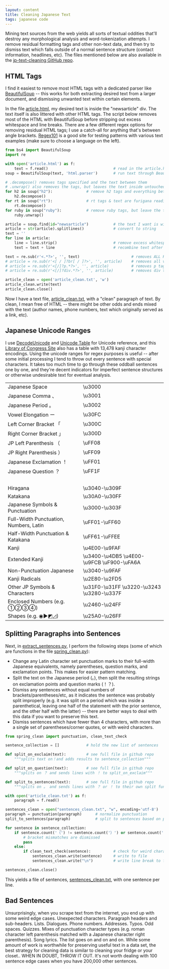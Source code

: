 ```yaml
---
layout: content
title: Cleaning Japanese Text
tags: japanese code
---
```

Mining text sources from the web yields all sorts of textual oddities that'll destroy any morphological analysis and word-tokenization attempts. I remove residual formatting tags and other non-text data, and then try to dismiss text which falls outside of a normal sentence structure (contact information, headlines, etc). The files mentioned below are also available in the [jp-text-cleaning GitHub repo](https://github.com/cryptogramber/Japanese-Text-Analysis/tree/master/jp-text-cleaning).

## HTML Tags
I find it easiest to remove most HTML tags with a dedicated parser like [BeautifulSoup](https://www.crummy.com/software/BeautifulSoup/bs4/doc/) -- this works for both extracting desired text from a larger document, and dismissing unwanted text within certain elements.

In the file [article.html](https://github.com/cryptogramber/Japanese-Text-Analysis/blob/master/jp-text-cleaning/article.html), my desired text is inside the "newsarticle" div. The text itself is also littered with other HTML tags. The script below removes most of the HTML with BeautifulSoup before stripping out excess whitespace and line breaks. There are a few different regex options for removing residual HTML tags; I use a catch-all for anything that's between angle brackets. [Regex101](https://regex101.com/) is a good site for testing patterns with various text examples (make sure to choose a language on the left).

```python
from bs4 import BeautifulSoup
import re

with open('article.html') as f:
    text = f.read()                             # read in the article.html file
soup = BeautifulSoup(text, 'html.parser')       # run text through BeautifulSoup

# .decompose() removes tags specified and the text between them
# .unwrap() also removes the tags, but leaves the text inside untouched
for h2 in soup("h2"):               # remove h2 tags and everything between them
    h2.decompose()
for rt in soup("rt"):               # rt tags & text are furigana readings; remove these
    rt.decompose()
for ruby in soup("ruby"):           # remove ruby tags, but leave the text inside
    ruby.unwrap()

article = soup.find(id="newsarticle")           # the text I want is within the div w/id "newsarticle"
article = str(article).splitlines()             # convert to string
text = ''
for line in article:
    line = line.strip()                         # remove excess whitespace
    text = text + line                          # recombine text after removing whitespace

text = re.sub(r'<.*?>', '', text)                       # removes ALL HTML tags+attributes
# article = re.sub(r'<[ / ]?br[ / ]?>', '', article)    # removes all variations of br tags
# article = re.sub(r'<[/]?p.*?>', '', article)          # removes p tags and their attributes
# article = re.sub(r'<[/]?div.*?>', '', article)        # removes div tags and their attributes

article_clean = open('article_clean.txt', 'w')
article_clean.write(text)
article_clean.close()
```

Now I have a text file, [article_clean.txt](https://github.com/cryptogramber/Japanese-Text-Analysis/blob/master/jp-text-cleaning/article_clean.txt), with a "clean" paragraph of text. By clean, I mean free of HTML -- there might be other odds and ends mixed with the text (author names, phone numbers, text which originally served as a link, etc). 

## Japanese Unicode Ranges

I use [DecodeUnicode](http://www.decodeunicode.org) and [Unicode Table](https://unicode-table.com) for Unicode reference, and this [Library of Congress Site](https://memory.loc.gov/diglib/codetables/9.1.html) also has a table with 13,478 kanji character encodings. Using the unicode ranges for regex purposes is useful -- after some initial processing I tend to throw out every sentence with special characters. It takes too much time to go through these oddball sentences one by one, and they're decent indicators for imperfect sentence structures or otherwise undesirable text for eventual analysis.

<div class="divResponsive">
<table class="smaller">
<tbody>
<tr><td>Japanese Space</td><td>\u3000</td></tr>
<tr><td>Japanese Comma 、</td><td>\u3001</td></tr>
<tr><td>Japanese Period 。</td><td>\u3002</td></tr>
<tr><td>Vowel Elongation ー</td><td>\u30FC</td></tr>
<tr><td>Left Corner Bracket 「</td><td>\u300C</td></tr>
<tr><td>Right Corner Bracket 」</td><td>\u300D</td></tr>
<tr><td>JP Left Parenthesis （</td><td>\uFF08</td></tr>
<tr><td>JP Right Parenthesis ）</td><td>\uFF09</td></tr>
<tr><td>Japanese Exclamation ！</td><td>\uFF01</td></tr>
<tr><td>Japanese Question ？</td><td>\uFF1F</td></tr>
<tr><td>&nbsp;</td><td></td></tr>
<tr class="bold"><td>Hiragana</td><td>\u3040-\u309F</td></tr>
<tr class="bold"><td>Katakana</td><td>\u30A0-\u30FF</td></tr>
<tr><td>Japanese Symbols & Punctuation</td><td>\u3000-\u303F</td></tr>
<tr><td>Full-Width Punctuation, Numbers, Latin&#x3000;</td><td>\uFF01-\uFF60</td></tr>
<tr><td>Half-Width Punctuation & Katakana</td><td>\uFF61-\uFFEE</td></tr>
<tr class="bold"><td>Kanji</td><td>\u4E00-\u9FAF</td></tr>
<tr><td>Extended Kanji</td><td>\u3400-\u4DB5 \u4E00-\u9FCB \uF900-\uFA6A</td></tr>
<tr><td>Non-Punctuation Japanese</td><td>\u3040-\u9FAF</td></tr>
<tr><td>Kanji Radicals</td><td>\u2E80-\u2FD5</td></tr>
<tr><td>Other JP Symbols & Characters</td><td>\u31F0-\u31FF \u3220-\u3243 \u3280-\u337F</td></tr>
<tr><td>Enclosed Numbers (e.g. ①②③④)</td><td>\u2460-\u24FF</td></tr>
<tr><td>Shapes (e.g. ◉▶◩◿)</td><td>\u25A0-\u26FF</td></tr>
</tbody>
</table>
</div>

## Splitting Paragraphs into Sentences
Next, in [extract_sentences.py](https://github.com/cryptogramber/Japanese-Text-Analysis/blob/master/jp-text-cleaning/extract_sentences.py), I perform the following steps (some of which are functions in the file [spring_clean.py](https://github.com/cryptogramber/Japanese-Text-Analysis/blob/master/jp-text-cleaning/spring_clean.py)):
<ul>
<li>Change any Latin character set punctuation marks to their full-width Japanese equivalents, namely parentheses, question marks, and exclamation points. This makes for easier pattern matching.</li>
<li>Split the text on the Japanese period (。), then split the resulting strings on exclamation points and question marks (！？).</li>
<li>Dismiss any sentences without equal numbers of brackets/parentheses/etc, as it indicates the sentence was probably split improperly (e.g. it was split on a period which was inside a parenthetical, leaving one half of the statement with the prior sentence, and the other half with the latter) -- there are better ways to deal with this data if you want to preserve this text.</li>
<li>Dismiss sentences which have fewer than 4 characters, with more than a single set of parentheses/corner quotes, or with weird characters.</li>
</ul>

```python
from spring_clean import punctuation, clean_text_check

sentence_collection = []            # hold the new list of sentences

def split_on_exclaim(text):         # see full file in github repo
    """splits text on！and adds results to sentence_collection"""

def split_on_question(text):        # see full file in github repo
    """splits on ？ and sends lines with ！ to split_on_exclaim"""

def split_to_sentences(text):       # see full file in github repo
    """splits on 。 and sends lines with ？ or ！ to their own split functions"""

with open('article_clean.txt') as f:
    paragraph = f.read()

sentences_clean = open("sentences_clean.txt", "w", encoding='utf-8')
paragraph = punctuation(paragraph)      # normalize punctuation
split_to_sentences(paragraph)           # split to sentences based on punctuation

for sentence in sentence_collection:
    if sentence.count('（') != sentence.count('）') or sentence.count('「') != sentence.count('」'):
        # bracket mismatches are dismissed
        pass
    else:
        if clean_text_check(sentence):          # check for weird characters and other deal breakers
            sentences_clean.write(sentence)     # write to file
            sentences_clean.write("\n")         # write line break to file

sentences_clean.close()
```

This yields a file of sentences, [sentences_clean.txt](https://github.com/cryptogramber/Japanese-Text-Analysis/blob/master/jp-text-cleaning/sentences_clean.txt), with one sentence per line.

## Bad Sentences
Unsurprisingly, when you scrape text from the internet, you end up with some weird edge cases. Unexpected characters. Paragraph headers and sub-headers. Lists. Dialogues. Phone numbers. Addresses. Typos. Odd spaces. Quizzes. Mixes of punctuation character types (e.g. roman character left parenthesis matched with a Japanese character right parenthesis). Song lyrics. The list goes on and on and on. While some amount of work is worthwhile for preserving useful text in a data set, the best strategy for cleaning data is similar to cleaning your fridge or your closet.. WHEN IN DOUBT, THROW IT OUT. It's not worth dealing with 100 sentence edge cases when you have 200,000 other sentences.